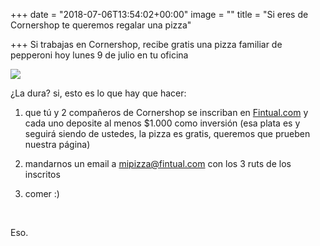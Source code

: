 +++
date = "2018-07-06T13:54:02+00:00"
image = ""
title = "Si eres de Cornershop te queremos regalar una pizza"

+++
Si trabajas en Cornershop, recibe gratis una pizza familiar de pepperoni hoy lunes 9 de julio en tu oficina

![](/uploads/pizza-1344720_640.jpg)

¿La dura? si, esto es lo que hay que hacer:

1) que tú y 2 compañeros de Cornershop se inscriban en [Fintual.com](https://fintual.com) y cada uno deposite al menos $1.000 como inversión (esa plata es y seguirá siendo de ustedes, la pizza es gratis, queremos que prueben nuestra página)

2) mandarnos un email a mipizza@fintual.com con los 3 ruts de los inscritos

3) comer :)

<br>

Eso.